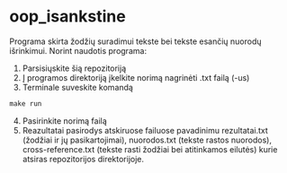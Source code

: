 # oop_isankstine

Programa skirta žodžių suradimui tekste bei tekste esančių nuorodų išrinkimui. Norint naudotis programa:
1. Parsisiųskite šią repozitoriją
2. Į programos direktoriją įkelkite norimą nagrinėti .txt failą (-us)
3. Terminale suveskite komandą
````cpp
make run
````
4. Pasirinkite norimą failą
5. Reazultatai pasirodys atskiruose failuose pavadinimu rezultatai.txt (žodžiai ir jų pasikartojimai), nuorodos.txt (tekste rastos nuorodos), cross-reference.txt (tekste rasti žodžiai bei atitinkamos eilutės) kurie atsiras repozitorijos direktorijoje.